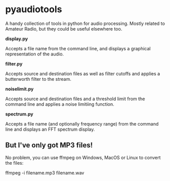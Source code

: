 # pyaudiotools
A handy collection of tools in python for audio processing.  Mostly related to Amateur Radio, but they could be useful elsewhere too.

**display.py**

Accepts a file name from the command line, and displays a graphical representation of the audio.

**filter.py**

Accepts source and destination files as well as filter cutoffs and applies a butterworth filter to the stream.

**noiselimit.py**

Accepts source and destination files and a threshold limit from the command line and applies a noise limitiing function.

**spectrum.py**

Accepts a file name (and optionally frequency range) from the command line and displays an FFT spectrum display.

## But I've only got MP3 files!

No problem, you can use ffmpeg on Windows, MacOS or Linux to convert the files:

ffmpeg -i filename.mp3 filename.wav


